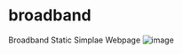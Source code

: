 # broadband
Broadband Static Simplae Webpage
![image](https://github.com/user-attachments/assets/64e74819-b3c0-48dd-a7af-9d63108c75b4)

